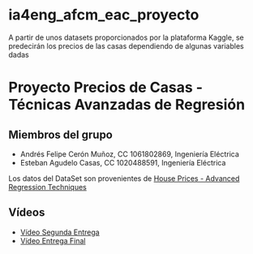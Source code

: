 # ia4eng_afcm_eac_proyecto
A partir de unos datasets proporcionados por la plataforma Kaggle, se predecirán los precios de las casas dependiendo de algunas variables dadas

# Proyecto Precios de Casas - Técnicas Avanzadas de Regresión

## Miembros del grupo

- Andrés Felipe Cerón Muñoz, CC 1061802869, Ingeniería Eléctrica
- Esteban Agudelo Casas, CC 1020488591, Ingeniería Eléctrica

Los datos del DataSet son provenientes de [House Prices - Advanced Regression Techniques](https://www.kaggle.com/competitions/house-prices-advanced-regression-techniques/data)

## Vídeos

- [Vídeo Segunda Entrega](https://www.youtube.com/watch?v=nonqJFQ-So8&ab_channel=ANDRESFELIPECERONMU%C3%91OZ)
- [Vídeo Entrega Final](https://youtu.be/pHfV5shQ_G8)
